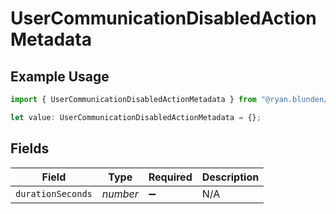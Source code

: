 # UserCommunicationDisabledActionMetadata

## Example Usage

```typescript
import { UserCommunicationDisabledActionMetadata } from "@ryan.blunden/discord-sdk/models/components";

let value: UserCommunicationDisabledActionMetadata = {};
```

## Fields

| Field              | Type               | Required           | Description        |
| ------------------ | ------------------ | ------------------ | ------------------ |
| `durationSeconds`  | *number*           | :heavy_minus_sign: | N/A                |